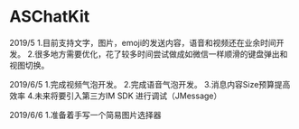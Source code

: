 # ASChatKit
2019/5
1.目前支持文字，图片，emoji的发送内容，语音和视频还在业余时间开发。
2.很多地方需要优化，花了较多时间尝试做成如微信一样顺滑的键盘弹出和视图切换。


2019/6/5
1.完成视频气泡开发。
2.完成语音气泡开发。
3.消息内容Size预算提高效率
4.未来将要引入第三方IM SDK 进行调试（JMessage）

2019/6/6
1.准备着手写一个简易图片选择器
